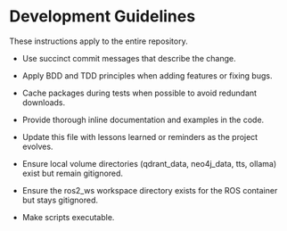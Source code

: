 # Development Guidelines

These instructions apply to the entire repository.

- Use succinct commit messages that describe the change.
- Apply BDD and TDD principles when adding features or fixing bugs.
- Cache packages during tests when possible to avoid redundant downloads.
- Provide thorough inline documentation and examples in the code.
- Update this file with lessons learned or reminders as the project evolves.

- Ensure local volume directories (qdrant_data, neo4j_data, tts, ollama) exist but remain gitignored.
- Ensure the ros2_ws workspace directory exists for the ROS container but stays gitignored.
- Make scripts executable.
